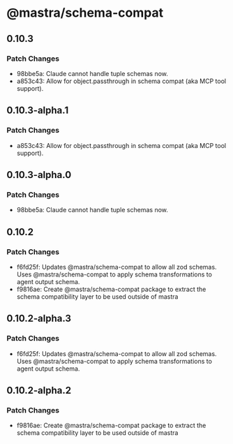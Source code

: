 # @mastra/schema-compat

## 0.10.3

### Patch Changes

- 98bbe5a: Claude cannot handle tuple schemas now.
- a853c43: Allow for object.passthrough in schema compat (aka MCP tool support).

## 0.10.3-alpha.1

### Patch Changes

- a853c43: Allow for object.passthrough in schema compat (aka MCP tool support).

## 0.10.3-alpha.0

### Patch Changes

- 98bbe5a: Claude cannot handle tuple schemas now.

## 0.10.2

### Patch Changes

- f6fd25f: Updates @mastra/schema-compat to allow all zod schemas. Uses @mastra/schema-compat to apply schema transformations to agent output schema.
- f9816ae: Create @mastra/schema-compat package to extract the schema compatibility layer to be used outside of mastra

## 0.10.2-alpha.3

### Patch Changes

- f6fd25f: Updates @mastra/schema-compat to allow all zod schemas. Uses @mastra/schema-compat to apply schema transformations to agent output schema.

## 0.10.2-alpha.2

### Patch Changes

- f9816ae: Create @mastra/schema-compat package to extract the schema compatibility layer to be used outside of mastra
